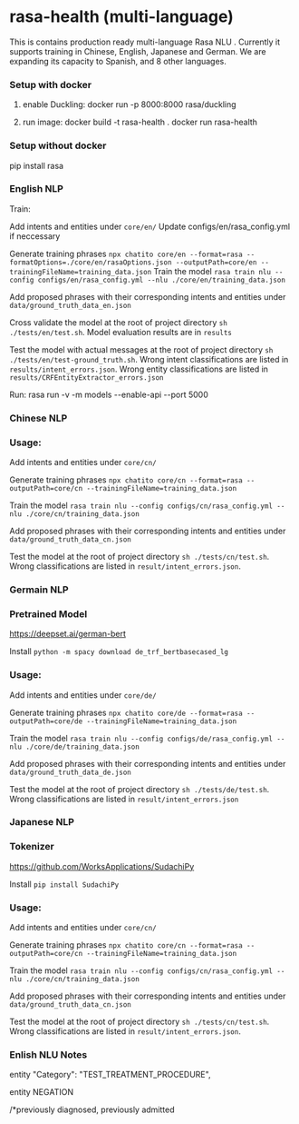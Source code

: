 # rasa-health (multi-language)

This is contains production ready multi-language Rasa NLU .
Currently it supports training in Chinese, English, Japanese and German. We are expanding its capacity to Spanish, and 8 other languages.

### Setup with docker
1. enable Duckling:
docker run -p 8000:8000 rasa/duckling

2. run image:
docker build -t rasa-health .
docker run rasa-health

### Setup without docker
pip install rasa

### English NLP
Train:

Add intents and entities under `core/en/`
Update configs/en/rasa_config.yml if neccessary

Generate training phrases `npx chatito core/en --format=rasa --formatOptions=./core/en/rasaOptions.json --outputPath=core/en --trainingFileName=training_data.json`
Train the model `rasa train nlu --config configs/en/rasa_config.yml --nlu ./core/en/training_data.json`

Add proposed phrases with their corresponding intents and entities under `data/ground_truth_data_en.json`

Cross validate the model at the root of project directory `sh ./tests/en/test.sh`. Model evaluation results are in `results`

Test the model with actual messages at the root of project directory `sh ./tests/en/test-ground_truth.sh`. Wrong intent classifications are listed in `results/intent_errors.json`. Wrong entity classifications are listed in `results/CRFEntityExtractor_errors.json`

Run:
rasa run -v -m models --enable-api --port 5000


### Chinese NLP

### Usage:

Add intents and entities under `core/cn/`

Generate training phrases `npx chatito core/cn --format=rasa --outputPath=core/cn --trainingFileName=training_data.json`

Train the model `rasa train nlu --config configs/cn/rasa_config.yml --nlu ./core/cn/training_data.json`

Add proposed phrases with their corresponding intents and entities under `data/ground_truth_data_cn.json`

Test the model at the root of project directory `sh ./tests/cn/test.sh`. Wrong classifications are listed in `result/intent_errors.json`.

### Germain NLP

### Pretrained Model

https://deepset.ai/german-bert

Install `python -m spacy download de_trf_bertbasecased_lg`

### Usage:

Add intents and entities under `core/de/`

Generate training phrases `npx chatito core/de --format=rasa --outputPath=core/de --trainingFileName=training_data.json`

Train the model `rasa train nlu --config configs/de/rasa_config.yml --nlu ./core/de/training_data.json`

Add proposed phrases with their corresponding intents and entities under `data/ground_truth_data_de.json`

Test the model at the root of project directory `sh ./tests/de/test.sh`. Wrong classifications are listed in `result/intent_errors.json`

### Japanese NLP

### Tokenizer

https://github.com/WorksApplications/SudachiPy

Install `pip install SudachiPy`

### Usage:

Add intents and entities under `core/cn/`

Generate training phrases `npx chatito core/cn --format=rasa --outputPath=core/cn --trainingFileName=training_data.json`

Train the model `rasa train nlu --config configs/cn/rasa_config.yml --nlu ./core/cn/training_data.json`

Add proposed phrases with their corresponding intents and entities under `data/ground_truth_data_cn.json`

Test the model at the root of project directory `sh ./tests/cn/test.sh`. Wrong classifications are listed in `result/intent_errors.json`.

### Enlish NLU Notes

entity
"Category": "TEST_TREATMENT_PROCEDURE",

entity
NEGATION

/\*previously diagnosed, previously admitted
